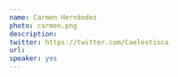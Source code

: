 ```yaml
---
name: Carmen Hernández
photo: carmen.png
description:
twitter: https://twitter.com/Caelestisca
url:
speaker: yes
---
```


